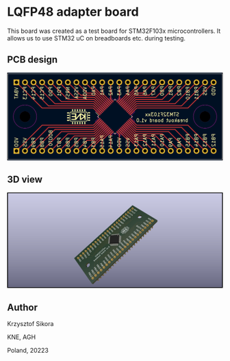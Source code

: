 # LQFP48 adapter board

This board was created as a test board for STM32F103x microcontrollers. It allows us to use STM32 uC on breadboards etc. during testing. 


## PCB design

![PCBdesign](/adapter_LQFP48/pcb_view.png)

## 3D view

![3dView](/adapter_LQFP48/adapter_LQFP48_3d.png)

## Author

Krzysztof Sikora

KNE, AGH

Poland, 20223
